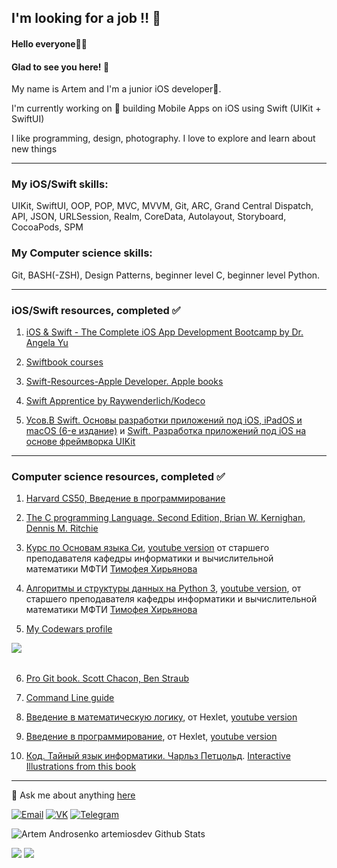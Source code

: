 ## I'm looking for a job ‼️ 🔎

#### Hello everyone👋🥳 
#### Glad to see you here! 🤩   

My name is Artem and I'm a junior iOS developer🍏.

I'm currently working on 🔭 building Mobile Apps on iOS using Swift (UIKit + SwiftUI)   

I like programming, design, photography. I love to explore and learn about new things  

---

### My iOS/Swift skills:

UIKit, SwiftUI, OOP, POP, MVC, MVVM, Git, ARC, Grand Central Dispatch, API, JSON, URLSession, Realm, CoreData, Autolayout, Storyboard, CocoaPods, SPM

### My Computer science skills:

Git, BASH(-ZSH), Design Patterns, beginner level C, beginner level Python.

---

### iOS/Swift resources, completed ✅

<!-- <details><summary>click here</summary> --> 
  
  1. [iOS & Swift - The Complete iOS App Development Bootcamp by Dr. Angela Yu](https://www.udemy.com/course/ios-13-app-development-bootcamp/)
  
  2. [Swiftbook courses](https://swiftbook.ru/courses/)
  
  3. [Swift-Resources-Apple Developer. Apple books](https://developer.apple.com/learn/curriculum/)
  
  4. [Swift Apprentice by Raywenderlich/Kodeco](https://www.kodeco.com/books/swift-apprentice)
  
  5. [Усов.В Swift. Основы разработки приложений под iOS, iPadOS и macOS (6-е издание)](https://swiftme.ru/product-category/books/) и [Swift. Разработка приложений под iOS на основе фреймворка UIKit](https://swiftme.ru/product/kniga-swift-razrabotki-prilozhenij-v-xcode-pod-ios-i-ipados-kniga-2-iz-2/)

<!-- </details> -->

---

### Computer science resources, completed ✅

<!-- <details><summary>click here</summary> -->
  
  1. [Harvard CS50, Введение в программирование](https://javarush.ru/quests/QUEST_HARVARD_CS50)
  
  2. [The C programming Language. Second Edition, Brian W. Kernighan, Dennis M. Ritchie](http://cpp.com.ru/kr_cbook/)
  
  3. [Курс по Основам языка Си](http://cs.mipt.ru/c_intro/), [youtube version](https://www.youtube.com/playlist?list=PLRDzFCPr95fLjzcv6nNdjMu_9RcZgIM9U) от старшего преподавателя кафедры информатики и вычислительной математики МФТИ [Тимофея Хирьянова](https://www.youtube.com/channel/UCQfwKTJdCmiA6cXAY0PNRJw)
  
  4. [Алгоритмы и структуры данных на Python 3](http://judge.mipt.ru/mipt_cs_on_python3/), [youtube version](https://www.youtube.com/playlist?list=PLRDzFCPr95fK7tr47883DFUbm4GeOjjc0), от старшего преподавателя кафедры информатики и вычислительной математики МФТИ [Тимофея Хирьянова](https://www.youtube.com/channel/UCQfwKTJdCmiA6cXAY0PNRJw)
  
  5. [My Codewars profile](https://codewars.com/users/artemiosdev)

<div>
<a href="https://codewars.com/users/artemiosdev"><img src="https://www.codewars.com/users/artemiosdev/badges/large" align="left"></img></a>
<br>
</div>
<br>
  
  6. [Pro Git book. Scott Chacon, Ben Straub](https://git-scm.com/book/ru/v2)
  
  7. [Command Line guide](https://www.learnenough.com/command-line-tutorial)
  
  8. [Введение в математическую логику](https://ru.hexlet.io/courses/logic/), от Hexlet, [youtube version](https://www.youtube.com/playlist?list=PLo6puixMwuSNCt4bd99UheEjaS4EudoGJ)
  
  9. [Введение в программирование](https://ru.hexlet.io/courses/introduction_to_programming), от Hexlet, [youtube version](https://www.youtube.com/playlist?list=PLo6puixMwuSMIB7x6MNBTNQA3P3Mqo_33)
  
  10. [Код. Тайный язык информатики. Чарльз Петцольд](https://charlespetzold.com/books/). [Interactive Illustrations from this book](https://www.codehiddenlanguage.com/) 

  <!-- </details> -->

---

💬 Ask me about anything [here](https://github.com/artemiosdev/artemiosdev/issues)

<p align="left">
  <a href="mailto:flyboroda@gmail.com"><img src="https://img.icons8.com/color/96/000000/gmail--v1.png"/ alt="Email"/></a>
  <a href="https://vk.com/artobor"><img src="https://img.icons8.com/fluency/96/000000/vk-circled.png"/ alt="VK"/></a>
  <a href="https://t.me/artobor"><img src="https://img.icons8.com/color/96/000000/telegram-app--v5.png"/ alt="Telegram"/></a>
</p>


<p align="left">
  <img src="https://github-readme-stats.vercel.app/api?username=artemiosdev&show_icons=true&theme=radical" alt="Artem Androsenko artemiosdev Github Stats"></img>
</p>

![](https://komarev.com/ghpvc/?username=artemiosdev&style=flat-square&label=Views)
![](https://badges.pufler.dev/visits/artemiosdev/artemiosdev?color=black&logo=github&style=flat-square)

